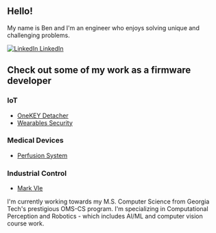 ## Hello!
My name is Ben and I'm an engineer who enjoys solving unique and challenging problems.

[![LinkedIn](https://i.stack.imgur.com/gVE0j.png) LinkedIn](www.linkedin.com/in/booherbenjamin)


## Check out some of my work as a firmware developer
### IoT
- [OneKEY Detacher](https://invue.com/wp-content/uploads/2019/06/OneKEY-Detacher_ss_06102019.pdf)
- [Wearables Security](https://invue.com/wp-content/uploads/2019/08/WearablesSolutions-SS-08.06.19.pdf)
### Medical Devices
- [Perfusion System](https://www.spectrummedical.com/quantum-perfusion-for-the-or/quantum-technologies-for-the-or)
### Industrial Control
- [Mark VIe](https://www.ge.com/power/gas/controls/mark-vies-ucsc)

I'm currently working towards my M.S. Computer Science from Georgia Tech's prestigious OMS-CS program. I'm specializing in Computational Perception and Robotics - which includes AI/ML and computer vision course work.

<!--
**bbooher/bbooher** is a ✨ _special_ ✨ repository because its `README.md` (this file) appears on your GitHub profile.

Here are some ideas to get you started:

- 🔭 I’m currently working on ...
- 🌱 I’m currently learning ...
- 👯 I’m looking to collaborate on ...
- 🤔 I’m looking for help with ...
- 💬 Ask me about ...
- 📫 How to reach me: ...
- 😄 Pronouns: ...
- ⚡ Fun fact: ...
-->
